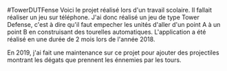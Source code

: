 #TowerDUTFense
Voici le projet réalisé lors d'un travail scolaire. Il fallait réaliser un jeu sur téléphone. J'ai donc réalisé un jeu de type Tower Defense, c'est à dire qu'il faut empecher les unités d'aller d'un point A à un point B en construisant des tourelles automatiques. L'application a été réalisé en une durée de 2 mois lors de l'année 2018. 

En 2019, j'ai fait une maintenance sur ce projet pour ajouter des projectiles montrant les dégats que prennent les énnemies par les tours. 

